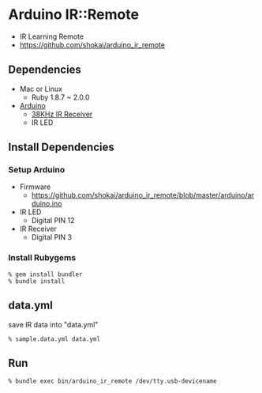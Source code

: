 Arduino IR::Remote
==================
- IR Learning Remote
- https://github.com/shokai/arduino_ir_remote


Dependencies
------------
- Mac or Linux
  - Ruby 1.8.7 ~ 2.0.0
- [Arduino](http://arduino.cc)
  - [38KHz IR Receiver](http://akizukidenshi.com/catalog/g/gI-00614/)
  - IR LED


Install Dependencies
--------------------

### Setup Arduino

- Firmware
  - https://github.com/shokai/arduino_ir_remote/blob/master/arduino/arduino.ino
- IR LED
  - Digital PIN 12
- IR Receiver
  - Digital PIN 3

### Install Rubygems

    % gem install bundler
    % bundle install


data.yml
--------

save IR data into "data.yml"

    % sample.data.yml data.yml


Run
---

    % bundle exec bin/arduino_ir_remote /dev/tty.usb-devicename
